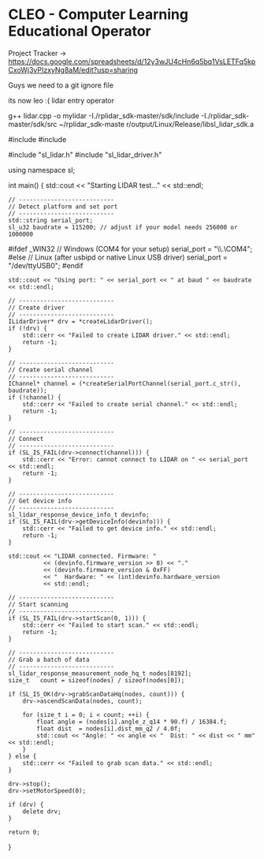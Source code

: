 # CLEO - Computer Learning Educational Operator

Project Tracker -> https://docs.google.com/spreadsheets/d/12y3wJU4cHn6q5bq1VsLETFq5kpCxoWj3vPIzxyNg8aM/edit?usp=sharing

Guys we need to a git ignore file 

its now leo :( lidar entry operator



g++ lidar.cpp -o mylidar -I./rplidar_sdk-master/sdk/include -I./rplidar_sdk-master/sdk/src ~/rplidar_sdk-maste
r/output/Linux/Release/libsl_lidar_sdk.a


#include <iostream>
#include <string>

#include "sl_lidar.h"
#include "sl_lidar_driver.h"

using namespace sl;

int main() {
    std::cout << "Starting LIDAR test..." << std::endl;

    // ---------------------------
    // Detect platform and set port
    // ---------------------------
    std::string serial_port;
    sl_u32 baudrate = 115200; // adjust if your model needs 256000 or 1000000

#ifdef _WIN32
    // Windows (COM4 for your setup)
    serial_port = "\\\\.\\COM4";
#else
    // Linux (after usbipd or native Linux USB driver)
    serial_port = "/dev/ttyUSB0";
#endif

    std::cout << "Using port: " << serial_port << " at baud " << baudrate << std::endl;

    // ---------------------------
    // Create driver
    // ---------------------------
    ILidarDriver* drv = *createLidarDriver();
    if (!drv) {
        std::cerr << "Failed to create LIDAR driver." << std::endl;
        return -1;
    }

    // ---------------------------
    // Create serial channel
    // ---------------------------
    IChannel* channel = (*createSerialPortChannel(serial_port.c_str(), baudrate));
    if (!channel) {
        std::cerr << "Failed to create serial channel." << std::endl;
        return -1;
    }

    // ---------------------------
    // Connect
    // ---------------------------
    if (SL_IS_FAIL(drv->connect(channel))) {
        std::cerr << "Error: cannot connect to LIDAR on " << serial_port << std::endl;
        return -1;
    }

    // ---------------------------
    // Get device info
    // ---------------------------
    sl_lidar_response_device_info_t devinfo;
    if (SL_IS_FAIL(drv->getDeviceInfo(devinfo))) {
        std::cerr << "Failed to get device info." << std::endl;
        return -1;
    }

    std::cout << "LIDAR connected. Firmware: "
              << (devinfo.firmware_version >> 8) << "."
              << (devinfo.firmware_version & 0xFF)
              << "  Hardware: " << (int)devinfo.hardware_version
              << std::endl;

    // ---------------------------
    // Start scanning
    // ---------------------------
    if (SL_IS_FAIL(drv->startScan(0, 1))) {
        std::cerr << "Failed to start scan." << std::endl;
        return -1;
    }

    // ---------------------------
    // Grab a batch of data
    // ---------------------------
    sl_lidar_response_measurement_node_hq_t nodes[8192];
    size_t   count = sizeof(nodes) / sizeof(nodes[0]);

    if (SL_IS_OK(drv->grabScanDataHq(nodes, count))) {
        drv->ascendScanData(nodes, count);

        for (size_t i = 0; i < count; ++i) {
            float angle = (nodes[i].angle_z_q14 * 90.f) / 16384.f;
            float dist  = nodes[i].dist_mm_q2 / 4.0f;
            std::cout << "Angle: " << angle << "  Dist: " << dist << " mm" << std::endl;
        }
    } else {
        std::cerr << "Failed to grab scan data." << std::endl;
    }

    drv->stop();
    drv->setMotorSpeed(0);

    if (drv) {
        delete drv;
    }

    return 0;
}
